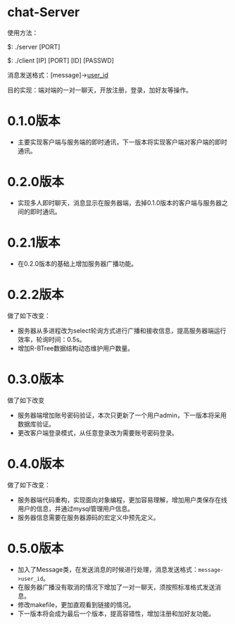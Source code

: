 # chat-Server
使用方法：

$: ./server [PORT]
  
$: ./client [IP] [PORT] [ID] [PASSWD]
  
消息发送格式：[message]->[user_id](无中括号)

目的实现：端对端的一对一聊天，开放注册，登录，加好友等操作。
# 0.1.0版本
- 主要实现客户端与服务端的即时通讯，下一版本将实现客户端对客户端的即时通讯。
# 0.2.0版本
- 实现多人即时聊天，消息显示在服务器端，去掉0.1.0版本的客户端与服务器之间的即时通讯。
# 0.2.1版本
- 在0.2.0版本的基础上增加服务器广播功能。
# 0.2.2版本
做了如下改变：
  - 服务器从多进程改为select轮询方式进行广播和接收信息，提高服务器端运行效率，轮询时间：0.5s。
  - 增加R-BTree数据结构动态维护用户数量。
# 0.3.0版本
做了如下改变
  - 服务器端增加账号密码验证，本次只更新了一个用户admin，下一版本将采用数据库验证。
  - 更改客户端登录模式，从任意登录改为需要账号密码登录。
# 0.4.0版本
做了如下改变：
  - 服务器端代码重构，实现面向对象编程，更加容易理解，增加用户类保存在线用户的信息，并通过mysql管理用户信息。
  - 服务器信息需要在服务器源码的宏定义中预先定义。
# 0.5.0版本
  - 加入了Message类，在发送消息的时候进行处理，消息发送格式：`message->user_id`。
  - 在服务器广播没有取消的情况下增加了一对一聊天，须按照标准格式发送消息。
  - 修改makefile，更加直观看到链接的情况。
  - 下一版本将会成为最后一个版本，提高容错性，增加注册和加好友功能。
